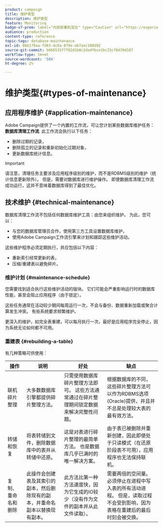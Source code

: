 ```yaml
---
product: campaign
title: 维护类型
description: 维护类型
feature: Monitoring
badge-v7-prem: label="内部部署和混合" type="Caution" url="https://experienceleague.adobe.com/docs/campaign-classic/using/installing-campaign-classic/architecture-and-hosting-models/hosting-models-lp/hosting-models.html?lang=zh-Hans" tooltip="仅适用于内部部署和混合部署"
audience: production
content-type: reference
topic-tags: database-maintenance
exl-id: 08e179aa-fd83-4c0a-879e-ab7aec168d92
source-git-commit: b666535f7f82d1b8c2da4fbce1bc25cf8d39d187
workflow-type: tm+mt
source-wordcount: '504'
ht-degree: 2%

---
```


# 维护类型{#types-of-maintenance}



## 应用程序维护 {#application-maintenance}

Adobe Campaign提供了一个内置的工作流，可让您计划某些数据库维护任务： **数据库清理工作流**. 此工作流会执行以下任务：

* 删除过期的记录，
* 删除孤立的记录和重新初始化过期对象，
* 更新数据库统计信息。

>[!IMPORTANT]
>
>请注意，清理任务主要涉及应用程序级别的维护，而不是RDBMS级别的维护（统计信息更新除外）。 但是，需要对数据库进行维护操作。 即使数据库清理工作流成功运行，这并不意味着数据库得到了最佳优化。

## 技术维护 {#technical-maintenance}

数据库清理工作流不包括任何数据库维护工具：由您来组织维护。 为此，您可以：

* 与您的数据库管理员合作，使用第三方工具设置数据库维护，
* 使用Adobe Campaign工作流引擎来计划和跟踪这些维护活动。

这些维护程序必须定期执行，并应包括以下内容：

* 重新索引经常更新的表，
* 压缩/重建表以避免碎片。

### 维护计划 {#maintenance-schedule}

您需要找到适合执行这些维护活动的版块。 它们可能会严重影响运行时的数据库性能，甚至会阻止应用程序（由于锁定）。

这些任务通常在活动较少期间每周运行一次，不会与备份、数据重新加载或聚合计算发生冲突。 有些系统要求频繁维护。

更深入的维护，如完全表重建，可以每月执行一次，最好是应用程序完全停止，因为系统无论如何都不可用。

### 重建表 {#rebuilding-a-table}

有几种策略可供使用：

<table> 
 <thead> 
  <tr> 
   <th> 操作 </th> 
   <th> 说明 </th> 
   <th> 好处 </th> 
   <th> 缺点 </th> 
  </tr> 
 </thead> 
 <tbody> 
  <tr> 
   <td> 联机碎片整理<br /> </td> 
   <td> 大多数数据库引擎都提供碎片整理方法。<br /> </td> 
   <td> 只需使用数据库碎片整理方法即可。 这些方法通常通过在碎片整理期间锁定数据来解决完整性问题。<br /> </td> 
   <td> 根据数据库的不同，这些碎片整理方法可以作为RDBMS选项(Oracle)提供，并且并不总是处理较大表的最有效方法。<br /> </td> 
  </tr> 
  <tr> 
   <td> 转储和恢复<br /> </td> 
   <td> 将表转储到文件，删除数据库中的表并从转储中还原。<br /> </td> 
   <td> 这是对表进行碎片整理的最简单方法。 也是数据库几乎已满时的唯一解决方案。<br /> </td> 
   <td> 由于表已被删除并重新创建，因此即使处于只读模式（在还原阶段表不可用），应用程序也无法保持联机。<br /> </td> 
  </tr> 
  <tr> 
   <td> 复制、重命名和删除<br /> </td> 
   <td> 此操作会创建表及其索引的副本，然后删除现有的副本，并重命名副本以替换现有副本。<br /> </td> 
   <td> 此方法比第一种方法速度快，因为它生成的IO较少（没有作为文件的副本并从此文件读取）。<br /> </td> 
   <td> 需要两倍的空间量。<br /> 必须停止在进程中写入表的所有活动进程。 但是，读取过程不会受到影响，因为表格在重建后的最后时刻会被交换。 <br /> </td> 
  </tr> 
 </tbody> 
</table>
